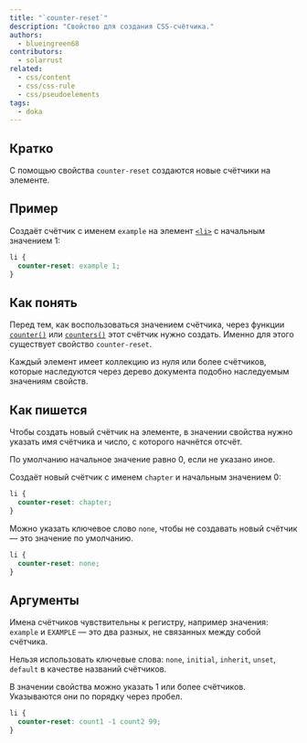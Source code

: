 ```yaml
---
title: "`counter-reset`"
description: "Cвойство для создания CSS-счётчика."
authors:
  - blueingreen68
contributors:
  - solarrust
related:
  - css/content
  - css/css-rule
  - css/pseudoelements
tags:
  - doka
---
```


## Кратко

С помощью свойства `counter-reset` создаются новые счётчики на элементе.

## Пример

Создаёт счётчик с именем `example` на элемент [`<li>`](/html/li/) с начальным значением 1:

```css
li {
  counter-reset: example 1;
}
```

## Как понять

Перед тем, как воспользоваться значением счётчика, через функции [`counter()`](/css/counter-counters/) или [`counters()`](/css/counter-counters/) этот счётчик нужно создать. Именно для этого существует свойство `counter-reset`.

Каждый элемент имеет коллекцию из нуля или более счётчиков, которые наследуются через дерево документа подобно наследуемым значениям свойств.

## Как пишется

Чтобы создать новый счётчик на элементе, в значении свойства нужно указать имя счётчика и число, с которого начнётся отсчёт.

По умолчанию начальное значение равно 0, если не указано иное.

Создаёт новый счётчик с именем `chapter` и начальным значением 0:

```css
li {
  counter-reset: chapter;
}
```

Можно указать ключевое слово `none`, чтобы не создавать новый счётчик — это значение по умолчанию.

```css
li {
  counter-reset: none;
}
```

## Аргументы

Имена счётчиков чувствительны к регистру, например значения: `example` и `EXAMPLE` — это два разных, не связанных между собой счётчика.

Нельзя использовать ключевые слова: `none`, `initial`, `inherit`, `unset`, `default` в качестве названий счётчиков.

В значении свойства можно указать 1 или более счётчиков. Указываются они по порядку через пробел.

```css
li {
  counter-reset: count1 -1 count2 99;
}
```

